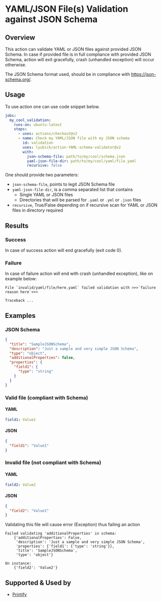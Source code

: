# YAML/JSON File(s) Validation against JSON Schema

## Overview
This action can validate YAML or JSON files against provided JSON Schema. In case if provided file is in full compliance
with provided JSON Schema, action will exit gracefully, crash (unhandled exception) will occur otherwise.

The JSON Schema format used, should be in compliance with https://json-schema.org/. 

## Usage
To use action one can use code snippet below.
```yaml
jobs:
  my_cool_validation:
    runs-on: ubuntu-latest
    steps:
      - uses: actions/checkout@v2
      - name: Check my YAML/JSON file with my JSON schema
        id: validation
        uses: lyubick/action-YAML-schema-validator@v2
        with:
          json-schema-file: path/to/my/cool/schema.json
          yaml-json-file-dir: path/to/my/cool/yaml/file.yaml
          recursive: false
```
One should provide two parameters:
- `json-schema-file`, points to legit JSON Schema file
- `yaml-json-file-dir`, is a comma separated list that contains
  - Single YAML or JSON files
  - Directories that will be parsed for `.yaml` or `.yml` or `.json` files
- `recursive`, True/False depending on if recursive scan for YAML or JSON files in directory required

## Results
### Success
In case of success action will end gracefully (exit code 0).

### Failure
In case of failure action will end with crash (unhandled exception), like on example below:
```text
File `invalid/yaml/file/here.yaml` failed validation with >>>`failure reason here`<<<

Traceback ...
```

## Examples
### JSON Schema
```json
{
  "title": "SampleJSONSchema",
  "description": "Just a sample and very simple JSON Schema",
  "type": "object",
  "additionalProperties": false,
  "properties": {
    "field1": {
      "type": "string"
    }
  }
}
```

### Valid file (compliant with Schema)
#### YAML
```yaml
field1: Value1
```
#### JSON
```json
{
  "field1": "Value1"
}
```

### Invalid file (not compliant with Schema)
#### YAML
```yaml
field2: Value2
```

#### JSON
```json
{
  "field2": "Value1"
}
```

Validating this file will cause error (Exception) thus failing an action
```text
Failed validating 'additionalProperties' in schema:
    {'additionalProperties': False,
     'description': 'Just a sample and very simple JSON Schema',
     'properties': {'field1': {'type': 'string'}},
     'title': 'SampleJSONSchema',
     'type': 'object'}

On instance:
    {'field2': 'Value2'}
```

## Supported & Used by
* [Printify](https://github.com/printify)
